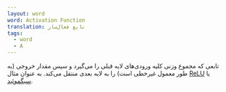 ```yaml
---
layout: word
word: Activation Function
translation: تابع فعال‌ساز
tags:
  - word
  - A
---
```

تابعی که مجموع وزنی کلیه ورودی‌های لایه قبلی را می‌گیرد و سپس مقدار خروجی (به طور معمول غیرخطی است) را به لایه بعدی منتقل می‌کند. به عنوان مثال [ReLU](/R/rectified_linear_unit_(relu)/) یا [سیگموئید](/S/sigmoid_function/).